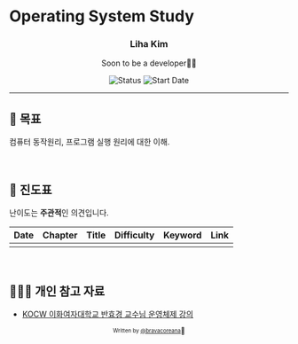 # Operating System Study

<div align="center">

<h3>Liha Kim</h3>
<p>Soon to be a developer🙏🏼</p>

![Status](https://img.shields.io/badge/Learn%20Everyday-blue.svg)
![Start Date](https://img.shields.io/badge/Start%20Date-2021--03--01-23d16b.svg)

</div>

---

## 🎯 목표

컴퓨터 동작원리, 프로그램 실행 원리에 대한 이해.

<br>

## 🔖 진도표

난이도는 **주관적**인 의견입니다.

| Date | Chapter | Title | Difficulty | Keyword | Link |
| :--: | :-----: | :---: | :--------: | :-----: | :--: |
|      |         |       |            |         |      |

<br>

## 🙇🏻‍♀️ 개인 참고 자료

- [KOCW 이화여자대학교 반효경 교수님 운영체제 강의](http://www.kocw.net/home/cview.do?cid=4b9cd4c7178db077&ar=link_openapi)

<div align="center">
<sub><sup>Written by <a href="https://github.com/chobobdev">@bravacoreana</a></sup></sub><small>🍑</small>
</div>

